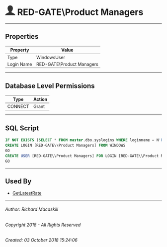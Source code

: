 #### 



# ![Users](../../../../Images/User32.png) RED-GATE\\Product Managers

---

## <a name="#properties"></a>Properties

| Property | Value |
|---|---|
| Type | WindowsUser |
| Login Name | RED-GATE\\Product Managers |


---

## <a name="#databaselevelpermissions"></a>Database Level Permissions

| Type | Action |
|---|---|
| CONNECT | Grant |


---

## <a name="#sqlscript"></a>SQL Script

```sql
IF NOT EXISTS (SELECT * FROM master.dbo.syslogins WHERE loginname = N'RED-GATE\\Product Managers')
CREATE LOGIN [RED-GATE\\Product Managers] FROM WINDOWS
GO
CREATE USER [RED-GATE\\Product Managers] FOR LOGIN [RED-GATE\\Product Managers]
GO

```


---

## <a name="#usedby"></a>Used By

* [GetLatestRate](../Roles/Database_Roles/GetLatestRate.md)


---

###### Author:  Richard Macaskill

###### Copyright 2018 - All Rights Reserved

###### Created: 03 October 2018 15:24:06

